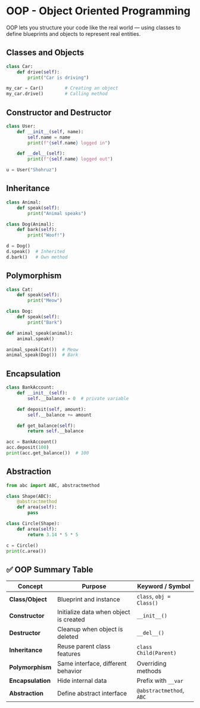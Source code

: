 # OOP - Object Oriented Programming

OOP lets you structure your code like the real world — using classes to define blueprints and objects to represent real entities.

## Classes and Objects
```python
class Car:
    def drive(self):
        print("Car is driving")

my_car = Car()        # Creating an object
my_car.drive()        # Calling method
```

## Constructor and Destructor
```python
class User:
    def __init__(self, name):
        self.name = name
        print(f"{self.name} logged in")

    def __del__(self):
        print(f"{self.name} logged out")

u = User("Shohruz")
```

## Inheritance

```python
class Animal:
    def speak(self):
        print("Animal speaks")

class Dog(Animal):
    def bark(self):
        print("Woof!")

d = Dog()
d.speak()  # Inherited
d.bark()   # Own method
```

## Polymorphism

```python
class Cat:
    def speak(self):
        print("Meow")

class Dog:
    def speak(self):
        print("Bark")

def animal_speak(animal):
    animal.speak()

animal_speak(Cat())  # Meow
animal_speak(Dog())  # Bark
```

## Encapsulation
```python
class BankAccount:
    def __init__(self):
        self.__balance = 0  # private variable

    def deposit(self, amount):
        self.__balance += amount

    def get_balance(self):
        return self.__balance

acc = BankAccount()
acc.deposit(100)
print(acc.get_balance())  # 100
```

## Abstraction

```python
from abc import ABC, abstractmethod

class Shape(ABC):
    @abstractmethod
    def area(self):
        pass

class Circle(Shape):
    def area(self):
        return 3.14 * 5 * 5

c = Circle()
print(c.area())
```


## ✅ OOP Summary Table

| **Concept**     | **Purpose**                               | **Keyword / Symbol**       |
|------------------|--------------------------------------------|-----------------------------|
| **Class/Object** | Blueprint and instance                     | `class`, `obj = Class()`    |
| **Constructor**  | Initialize data when object is created     | `__init__()`                |
| **Destructor**   | Cleanup when object is deleted             | `__del__()`                 |
| **Inheritance**  | Reuse parent class features                | `class Child(Parent)`       |
| **Polymorphism** | Same interface, different behavior         | Overriding methods          |
| **Encapsulation**| Hide internal data                         | Prefix with `__var`         |
| **Abstraction**  | Define abstract interface                  | `@abstractmethod`, `ABC`    |
